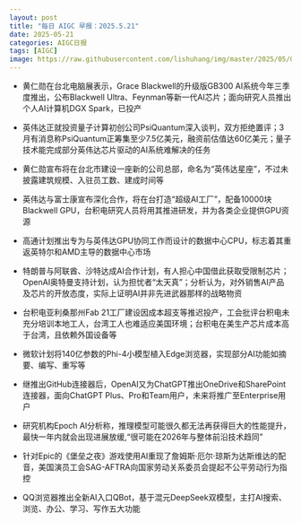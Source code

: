```yaml
---
layout: post
title: "每日 AIGC 早报：2025.5.21"
date: 2025-05-21
categories: AIGC日报
tags: [AIGC]
image: https://raw.githubusercontent.com/lishuhang/img/master/2025/05/0521-d.jpg
---
```


- 黄仁勋在台北电脑展表示，Grace Blackwell的升级版GB300 AI系统今年三季度推出，公布Blackwell Ultra、Feynman等新一代AI芯片；面向研究人员推出个人AI计算机DGX Spark，已投产

- 英伟达正就投资量子计算初创公司PsiQuantum深入谈判，双方拒绝置评；3月有消息称PsiQuantum正筹集至少7.5亿美元，融资前估值达60亿美元；量子技术能完成部分英伟达芯片驱动的AI系统难解决的任务

- 黄仁勋宣布将在台北市建设一座新的公司总部，命名为“英伟达星座”，不过未披露建筑规模、入驻员工数、建成时间等

- 英伟达与富士康宣布深化合作，将在台打造“超级AI工厂”，配备10000块Blackwell GPU，台积电研究人员将用其推进研发，并为各类企业提供GPU资源

- 高通计划推出专为与英伟达GPU协同工作而设计的数据中心CPU，标志着其重返英特尔和AMD主导的数据中心市场

- 特朗普与阿联酋、沙特达成AI合作计划，有人担心中国借此获取受限制芯片；OpenAI奥特曼支持计划，认为担忧者“太天真”；分析认为，对外销售AI产品及芯片的开放态度，实际上证明AI并非先进武器那样的战略物资

- 台积电亚利桑那州Fab 21工厂建设因成本超支等推迟投产，工会批评台积电未充分培训本地工人，台湾工人也难适应美国环境；台积电在美生产芯片成本高于台湾，且依赖外国设备等

- 微软计划将140亿参数的Phi-4小模型植入Edge浏览器，实现部分AI功能如摘要、编写、重写等

- 继推出GitHub连接器后，OpenAI又为ChatGPT推出OneDrive和SharePoint连接器，面向ChatGPT Plus、Pro和Team用户，未来将推广至Enterprise用户

- 研究机构Epoch AI分析称，推理模型可能很久都无法再获得巨大的性能提升，最快一年内就会出现进展放缓,“很可能在2026年与整体前沿技术趋同”

- 针对Epic的《堡垒之夜》游戏使用AI重现了詹姆斯·厄尔·琼斯为达斯维达的配音，美国演员工会SAG-AFTRA向国家劳动关系委员会提起不公平劳动行为指控

- QQ浏览器推出全新AI入口QBot，基于混元DeepSeek双模型，主打AI搜索、浏览、办公、学习、写作五大功能